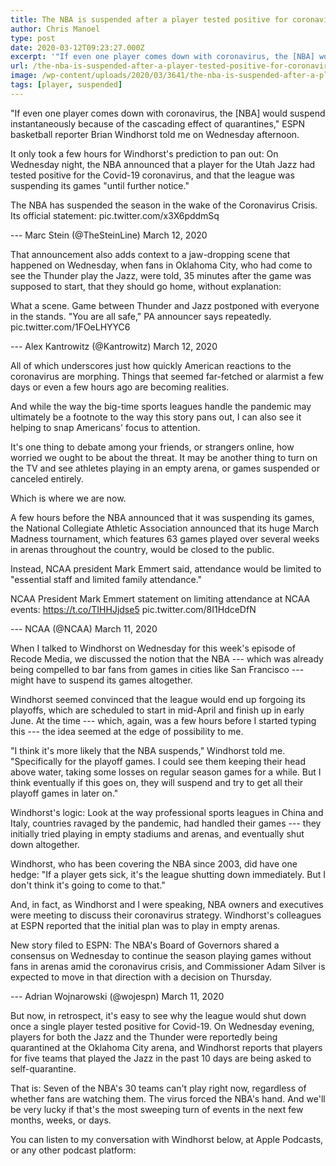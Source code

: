 ```yaml
---
title: The NBA is suspended after a player tested positive for coronavirus
author: Chris Manoel
type: post
date: 2020-03-12T09:23:27.000Z
excerpt: '"If even one player comes down with coronavirus, the [NBA] would suspend instantaneously because of the cascading effect of quarantines," ESPN basketball reporter Brian Windhorst told me on Wednesday afternoon. It only took a few hours for Windhorst''s prediction to pan out: On Wednesday night, the NBA announced that a player for the Utah Jazz&hellip;'
url: /the-nba-is-suspended-after-a-player-tested-positive-for-coronavirus/
image: /wp-content/uploads/2020/03/3641/the-nba-is-suspended-after-a-player-tested-positive-for-coronavirus.jpeg
tags: [player, suspended]
---
```


"If even one player comes down with coronavirus, the [NBA] would suspend instantaneously because of the cascading effect of quarantines," ESPN basketball reporter Brian Windhorst told me on Wednesday afternoon.

It only took a few hours for Windhorst's prediction to pan out: On Wednesday night, the NBA announced that a player for the Utah Jazz had tested positive for the Covid-19 coronavirus, and that the league was suspending its games "until further notice."

The NBA has suspended the season in the wake of the Coronavirus Crisis. Its official statement: pic.twitter.com/x3X6pddmSq

\--- Marc Stein (@TheSteinLine) March 12, 2020

That announcement also adds context to a jaw-dropping scene that happened on Wednesday, when fans in Oklahoma City, who had come to see the Thunder play the Jazz, were told, 35 minutes after the game was supposed to start, that they should go home, without explanation:

What a scene. Game between Thunder and Jazz postponed with everyone in the stands. "You are all safe," PA announcer says repeatedly. pic.twitter.com/1FOeLHYYC6

\--- Alex Kantrowitz (@Kantrowitz) March 12, 2020

All of which underscores just how quickly American reactions to the coronavirus are morphing. Things that seemed far-fetched or alarmist a few days or even a few hours ago are becoming realities.

And while the way the big-time sports leagues handle the pandemic may ultimately be a footnote to the way this story pans out, I can also see it helping to snap Americans' focus to attention.

It's one thing to debate among your friends, or strangers online, how worried we ought to be about the threat. It may be another thing to turn on the TV and see athletes playing in an empty arena, or games suspended or canceled entirely.

Which is where we are now.

A few hours before the NBA announced that it was suspending its games, the National Collegiate Athletic Association announced that its huge March Madness tournament, which features 63 games played over several weeks in arenas throughout the country, would be closed to the public.

Instead, NCAA president Mark Emmert said, attendance would be limited to "essential staff and limited family attendance."

NCAA President Mark Emmert statement on limiting attendance at NCAA events: <https://t.co/TIHHJjdse5> pic.twitter.com/8I1HdceDfN

\--- NCAA (@NCAA) March 11, 2020

When I talked to Windhorst on Wednesday for this week's episode of Recode Media, we discussed the notion that the NBA --- which was already being compelled to bar fans from games in cities like San Francisco --- might have to suspend its games altogether.

Windhorst seemed convinced that the league would end up forgoing its playoffs, which are scheduled to start in mid-April and finish up in early June. At the time --- which, again, was a few hours before I started typing this --- the idea seemed at the edge of possibility to me.

"I think it's more likely that the NBA suspends," Windhorst told me. "Specifically for the playoff games. I could see them keeping their head above water, taking some losses on regular season games for a while. But I think eventually if this goes on, they will suspend and try to get all their playoff games in later on."

Windhorst's logic: Look at the way professional sports leagues in China and Italy, countries ravaged by the pandemic, had handled their games --- they initially tried playing in empty stadiums and arenas, and eventually shut down altogether.

Windhorst, who has been covering the NBA since 2003, did have one hedge: "If a player gets sick, it's the league shutting down immediately. But I don't think it's going to come to that."

And, in fact, as Windhorst and I were speaking, NBA owners and executives were meeting to discuss their coronavirus strategy. Windhorst's colleagues at ESPN reported that the initial plan was to play in empty arenas.

New story filed to ESPN: The NBA's Board of Governors shared a consensus on Wednesday to continue the season playing games without fans in arenas amid the coronavirus crisis, and Commissioner Adam Silver is expected to move in that direction with a decision on Thursday.

\--- Adrian Wojnarowski (@wojespn) March 11, 2020

But now, in retrospect, it's easy to see why the league would shut down once a single player tested positive for Covid-19. On Wednesday evening, players for both the Jazz and the Thunder were reportedly being quarantined at the Oklahoma City arena, and Windhorst reports that players for five teams that played the Jazz in the past 10 days are being asked to self-quarantine.

That is: Seven of the NBA's 30 teams can't play right now, regardless of whether fans are watching them. The virus forced the NBA's hand. And we'll be very lucky if that's the most sweeping turn of events in the next few months, weeks, or days.

You can listen to my conversation with Windhorst below, at Apple Podcasts, or any other podcast platform:
